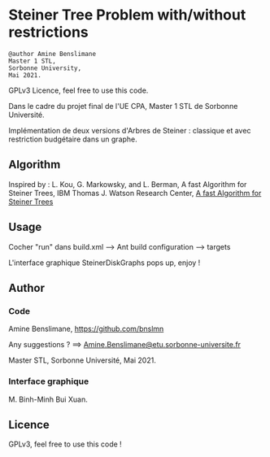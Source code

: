  # Steiner Tree Problem with/without restrictions
   
  	@author Amine Benslimane    
  	Master 1 STL,
  	Sorbonne University,
  	Mai 2021.
  
  GPLv3 Licence, feel free to use this code.
  
  
Dans le cadre du projet final de l'UE CPA, Master 1 STL de Sorbonne Université.

Implémentation de deux versions d'Arbres de Steiner : classique et avec restriction budgétaire dans un graphe.

## Algorithm
   Inspired by :
   	 L. Kou, G. Markowsky, and L. Berman,
 		 A fast Algorithm for Steiner Trees, IBM Thomas J. Watson Research Center,
   [A fast Algorithm for Steiner Trees](http://aturing.umcs.maine.edu/~markov/SteinerTrees.pdf)

## Usage

Cocher "run" dans build.xml --> Ant build configuration --> targets

L'interface graphique SteinerDiskGraphs pops up, enjoy !


## Author

### Code
Amine Benslimane, https://github.com/bnslmn

Any suggestions ? ==> Amine.Benslimane@etu.sorbonne-universite.fr
  
Master STL, Sorbonne Université, 
Mai 2021.

### Interface graphique
M. Binh-Minh Bui Xuan.

## Licence
GPLv3, feel free to use this code ! 
